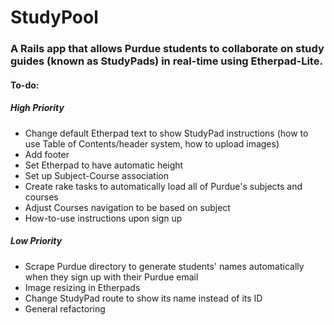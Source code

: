 # StudyPool #

### A Rails app that allows Purdue students to collaborate on study guides (known as StudyPads) in real-time using Etherpad-Lite. ###

#### To-do: ####

##### High Priority #####
* Change default Etherpad text to show StudyPad instructions (how to use Table of Contents/header system, how to upload images)
* Add footer
* Set Etherpad to have automatic height
* Set up Subject-Course association
* Create rake tasks to automatically load all of Purdue's subjects and courses
* Adjust Courses navigation to be based on subject
* How-to-use instructions upon sign up

##### Low Priority #####
* Scrape Purdue directory to generate students' names automatically when they sign up with their Purdue email
* Image resizing in Etherpads
* Change StudyPad route to show its name instead of its ID
* General refactoring